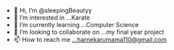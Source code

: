- 👋 Hi, I’m @sleepingBeautyy
- 👀 I’m interested in ...Karate
- 🌱 I’m currently learning ...Computer Science
- 💞️ I’m looking to collaborate on ...my final year project
- 📫 How to reach me ...harnekarumama110@gmail.com

<!---
sleepingBeautyy/sleepingBeautyy is a ✨ special ✨ repository because its `README.md` (this file) appears on your GitHub profile.
You can click the Preview link to take a look at your changes.
--->
